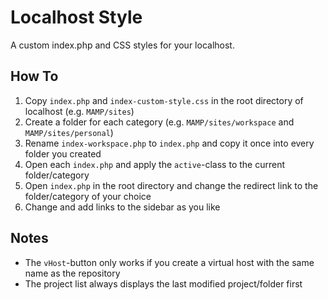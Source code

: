 # Localhost Style

A custom index.php and CSS styles for your localhost.

## How To

1. Copy `index.php` and `index-custom-style.css` in the root directory of localhost (e.g. `MAMP/sites`)
2. Create a folder for each category (e.g. `MAMP/sites/workspace` and `MAMP/sites/personal`)
3. Rename `index-workspace.php` to `index.php` and copy it once into every folder you created
4. Open each `index.php` and apply the `active`-class to the current folder/category
5. Open `index.php` in the root directory and change the redirect link to the folder/category of your choice
6. Change and add links to the sidebar as you like

## Notes

* The `vHost`-button only works if you create a virtual host with the same name as the repository
* The project list always displays the last modified project/folder first

